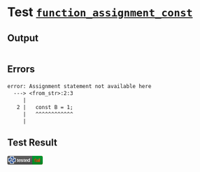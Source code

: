 # Test [`function_assignment_const`](/doc/tests/statement_usage.md#L746)

## Output

```,plain
```

## Errors

```,plain
error: Assignment statement not available here
  ---> <from_str>:2:3
     |
   2 |   const B = 1;
     |   ^^^^^^^^^^^^
     |
```

## Test Result

![FAILED AS EXPECTED](/doc/tests/.test/function_assignment_const.png)
